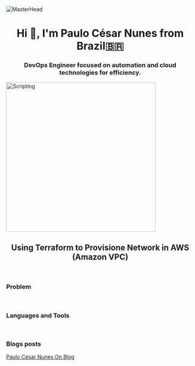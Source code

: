 ![MasterHead](https://cdn.dribbble.com/userupload/7725814/file/original-ad34e5a3d587a8a90b6586de67710225.gif)
<h1 align="center">Hi 👋, I'm Paulo César Nunes from Brazil🇧🇷</h1>

<h3 align="center">DevOps Engineer focused on automation and cloud technologies for efficiency.</h3>
<img align="center" alt="Scripting" width="400" src="https://cdn.dribbble.com/userupload/7725640/file/original-a2b82ab8779ece4c49df3672f7753ccb.gif">

<br />

<h2 align="center">Using Terraform to Provisione Network in AWS (Amazon VPC)</h2>

<br />

<h3 align="left">Problem</h3>
<p align="left">

</p>

<br />

<h3 align="left">Languages and Tools</h3>

<br />

<h3 align="left">Blogs posts</h3>
<p align="left">
<a href="https://pcnunes.com.br" target="_blank">Paulo César Nunes On Blog </a>
</p>

